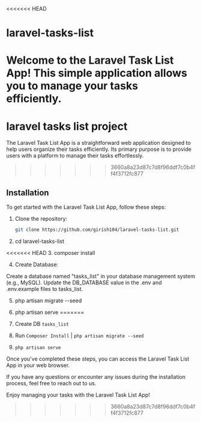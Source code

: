 <<<<<<< HEAD
# laravel-tasks-list

Welcome to the Laravel Task List App! This simple application allows you to manage your tasks efficiently.
=======
# laravel tasks list project

The Laravel Task List App is a straightforward web application designed to help users organize their tasks efficiently. Its primary purpose is to provide users with a platform to manage their tasks effortlessly.
>>>>>>> 3660a8a23d87c7d8f96ddf7c0b4ff4f3712fc877

## Installation

To get started with the Laravel Task List App, follow these steps:

1. Clone the repository:
   ```bash
   git clone https://github.com/girish104/laravel-tasks-list.git

2. cd laravel-tasks-list

<<<<<<< HEAD
3. composer install

4. Create Database:

  Create a database named "tasks_list" in your database management system (e.g., MySQL).
  Update the DB_DATABASE value in the .env and .env.example files to tasks_list.

5. php artisan migrate --seed

6. php artisan serve
=======
3. Create DB `tasks_list`

4. Run `Composer Install` | `php artisan migrate --seed`

5. `php artisan serve`


Once you've completed these steps, you can access the Laravel Task List App in your web browser.

If you have any questions or encounter any issues during the installation process, feel free to reach out to us.

Enjoy managing your tasks with the Laravel Task List App!
>>>>>>> 3660a8a23d87c7d8f96ddf7c0b4ff4f3712fc877
